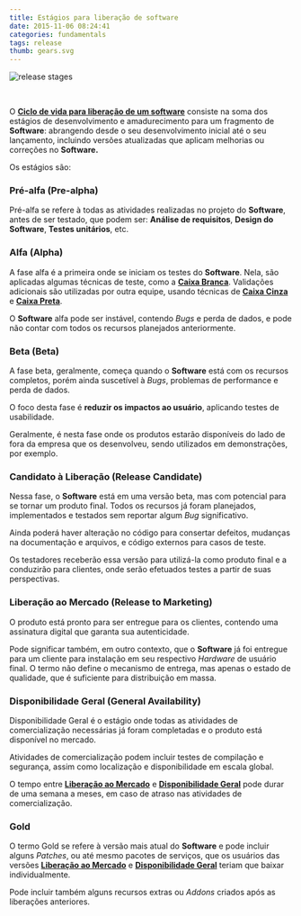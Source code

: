```yaml
---
title: Estágios para liberação de software
date: 2015-11-06 08:24:41
categories: fundamentals
tags: release
thumb: gears.svg
---
```


![release stages](stages.png)

<br>

O [**Ciclo de vida para liberação de um software**](https://en.wikipedia.org/wiki/Software_release_life_cycle) consiste na soma dos estágios de desenvolvimento e amadurecimento para um fragmento de **Software**: abrangendo desde o seu desenvolvimento inicial até o seu lançamento, incluindo versões atualizadas que aplicam melhorias ou correções no **Software.**

Os estágios são:

### Pré-alfa (Pre-alpha)

Pré-alfa se refere à todas as atividades realizadas no projeto do **Software**, antes de ser testado, que podem ser: **Análise de requisitos**, **Design do Software**, **Testes unitários**, etc.

### Alfa (Alpha)

A fase alfa é a primeira onde se iniciam os testes do **Software**. Nela, são aplicadas algumas técnicas de teste, como a [**Caixa Branca**](https://en.wikipedia.org/wiki/White-box_testing). Validações adicionais são utilizadas por outra equipe, usando técnicas de [**Caixa Cinza**](https://en.wikipedia.org/wiki/Gray_box_testing) e [**Caixa Preta**](https://en.wikipedia.org/wiki/Black-box_testing).

O **Software** alfa pode ser instável, contendo *Bugs* e perda de dados, e pode não contar com todos os recursos planejados anteriormente.

### Beta (Beta)

A fase beta, geralmente, começa quando o **Software** está com os recursos completos, porém ainda suscetível à *Bugs*, problemas de performance e perda de dados.

O foco desta fase é **reduzir os impactos ao usuário**, aplicando testes de usabilidade.

Geralmente, é nesta fase onde os produtos estarão disponíveis do lado de fora da empresa que os desenvolveu, sendo utilizados em demonstrações, por exemplo.

### Candidato à Liberação (Release Candidate)

Nessa fase, o **Software** está em uma versão beta, mas com potencial para se tornar um produto final. Todos os recursos já foram planejados, implementados e testados sem reportar algum *Bug* significativo.

Ainda poderá haver alteração no código para consertar defeitos, mudanças na documentação e arquivos, e código externos para casos de teste.

Os testadores receberão essa versão para utilizá-la como produto final e a conduzirão para clientes, onde serão efetuados testes a partir de suas perspectivas.

### Liberação ao Mercado (Release to Marketing)

O produto está pronto para ser entregue para os clientes, contendo uma assinatura digital que garanta sua autenticidade.

Pode significar também, em outro contexto, que o **Software** já foi entregue para um cliente para instalação em seu respectivo *Hardware* de usuário final. O termo não define o mecanismo de entrega, mas apenas o estado de qualidade, que é suficiente para distribuição em massa.

### Disponibilidade Geral (General Availability)

Disponibilidade Geral é o estágio onde todas as atividades de comercialização necessárias já foram completadas e o produto está disponível no mercado.

Atividades de comercialização podem incluir testes de compilação e segurança, assim como localização e disponibilidade em escala global.

O tempo entre [**Liberação ao Mercado**](#rtm) e [**Disponibilidade Geral**](#ga) pode durar de uma semana a meses, em caso de atraso nas atividades de comercialização.

### Gold

O termo Gold se refere à versão mais atual do **Software** e pode incluir alguns *Patches*, ou até mesmo pacotes de serviços, que os usuários das versões [**Liberação ao Mercado**](#rtm) e [**Disponibilidade Geral**](#ga) teriam que baixar individualmente.

Pode incluir também alguns recursos extras ou *Addons* criados após as liberações anteriores.
